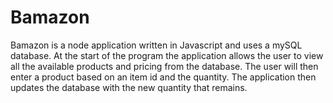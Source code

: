 # Bamazon
Bamazon is a node application written in Javascript and uses a mySQL database. At the start of the program the application allows the user to view all the available products and pricing from the database. The user will then enter a product based on an item id and the quantity. The application then updates the database with the new quantity that remains.
